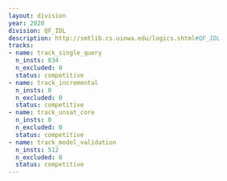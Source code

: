 ```yaml
---
layout: division
year: 2020
division: QF_IDL
description: http://smtlib.cs.uiowa.edu/logics.shtml#QF_IDL
tracks:
- name: track_single_query
  n_insts: 834
  n_excluded: 0
  status: competitive
- name: track_incremental
  n_insts: 0
  n_excluded: 0
  status: competitive
- name: track_unsat_core
  n_insts: 0
  n_excluded: 0
  status: competitive
- name: track_model_validation
  n_insts: 512
  n_excluded: 0
  status: competitive
---
```


